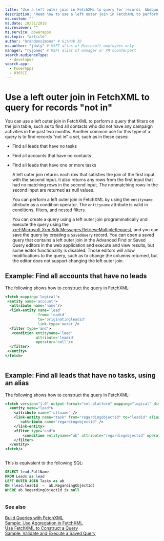 ```yaml
---
title: "Use a left outer join in FetchXML to query for records 	&bdquo;not in&bdquo; (Common Data Service) | Microsoft Docs" # Intent and product brand in a unique string of 43-59 chars including spaces
description: "Read how to use a left outer join in FetchXML to perform a query that filters on the join table and build a query to find records “not in” a set" # 115-145 characters including spaces. This abstract displays in the search result.
ms.custom: ""
ms.date: 10/31/2018
ms.reviewer: ""
ms.service: powerapps
ms.topic: "article"
author: "brandonsimons" # GitHub ID
ms.author: "jdaly" # MSFT alias of Microsoft employees only
manager: "ryjones" # MSFT alias of manager or PM counterpart
search.audienceType: 
  - developer
search.app: 
  - PowerApps
  - D365CE
---
```

# Use a left outer join in FetchXML to query for records "not in"

You can use a left outer join in FetchXML to perform a query that filters on the join table, such as to find all contacts who did not have any campaign activities in the past two months. Another common use for this type of a query is to find records “not in” a set, such as in these cases:  
  
- Find all leads that have no tasks  
  
- Find all accounts that have no contacts  
  
- Find all leads that have one or more tasks  
  
  A left outer join returns each row that satisfies the join of the first input with the second input. It also returns any rows from the first input that had no matching rows in the second input. The nonmatching rows in the second input are returned as null values.  
  
  You can perform a left outer join in FetchXML by using the `entityname` attribute as a condition operator. The `entityname` attribute is valid in conditions, filters, and nested filters.  
  
  You can create a query using a left outer join programmatically and execute the query using the <xref:Microsoft.Xrm.Sdk.Messages.RetrieveMultipleRequest>, and you can save the query by creating a `SavedQuery` record. You can open a saved query that contains a left outer join in the Advanced Find or Saved Query editors in the web application and execute and view results, but some editor functionality is disabled. Those editors will allow modifications to the query, such as to change the columns returned, but the editor does not support changing the left outer join.  
  
## Example: Find all accounts that have no leads  
 The following shows how to construct the query in FetchXML:  
  
```xml  
<fetch mapping='logical'>  
 <entity name='account'>  
  <attribute name='name'/>  
  <link-entity name='lead'  
               from='leadid'  
               to='originatingleadid'  
               link-type='outer'/>  
  <filter type='and'>  
   <condition entityname='lead'  
              attribute='leadid'  
              operator='null'/>  
  </filter>  
 </entity>  
</fetch>  
  
```  
  
## Example: Find all leads that have no tasks, using an alias  
 The following shows how to construct the query in FetchXML:  
  
```xml  
<fetch version="1.0" output-format="xml-platform" mapping="logical" distinct="true">  
  <entity name="lead">  
    <attribute name="fullname" />  
    <link-entity name="task" from="regardingobjectid" to="leadid" alias="ab" link-type="outer">  
       <attribute name="regardingobjectid" />  
    </link-entity>  
    <filter type="and">  
        <condition entityname="ab" attribute="regardingobjectid" operator="null" />  
    </filter>  
  </entity>  
<fetch/>  
  
```  
  
 This is equivalent to the following SQL:  
  
```sql  
SELECT lead.FullName  
FROM Leads as lead  
LEFT OUTER JOIN Tasks as ab  
ON (lead.leadId  =  ab.RegardingObjectId)  
WHERE ab.RegardingObjectId is null  
  
```  
  
### See also  
 [Build Queries with FetchXML](/dynamics365/customer-engagement/developer/org-service/build-queries-fetchxml)   
 [Sample: Use Aggregation in FetchXML](org-service/samples/use-aggregation-fetchxml.md)   
 [Use FetchXML to Construct a Query](use-fetchxml-construct-query.md)   
 [Sample: Validate and Execute a Saved Query](org-service/samples/validate-execute-saved-query.md)
